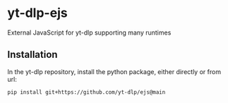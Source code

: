 # yt-dlp-ejs

External JavaScript for yt-dlp supporting many runtimes

## Installation

In the yt-dlp repository, install the python package, either directly or from url:

```console
pip install git+https://github.com/yt-dlp/ejs@main
```
